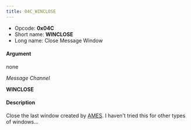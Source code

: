 ```yaml
---
title: 04C_WINCLOSE
---
```


-   Opcode: **0x04C**
-   Short name: **WINCLOSE**
-   Long name: Close Message Window

#### Argument

none

  
*Message Channel*

**WINCLOSE**

#### Description

Close the last window created by [AMES](065_AMES.md). I haven't tried this for other types of windows...
